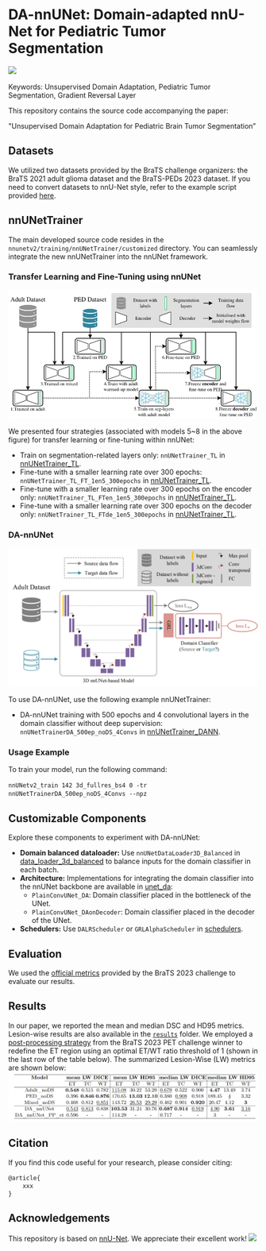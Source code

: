 # DA-nnUNet: Domain-adapted nnU-Net for Pediatric Tumor Segmentation
<a href="https://opensource.org/licenses/MIT"><img src="https://img.shields.io/badge/License-MIT-yellow.svg"></a>

Keywords: Unsupervised Domain Adaptation, Pediatric Tumor Segmentation, Gradient Reversal Layer

This repository contains the source code accompanying the paper:

"Unsupervised Domain Adaptation for Pediatric Brain Tumor Segmentation”

## Datasets

We utilized two datasets provided by the BraTS challenge organizers: the BraTS 2021 adult glioma dataset and the BraTS-PEDs 2023 dataset. If you need to convert datasets to nnU-Net style, refer to the example script provided [here](nnunetv2/dataset_conversion/Dataset140_BraTS23_PED.py).

## nnUNetTrainer

The main developed source code resides in the `nnunetv2/training/nnUNetTrainer/customized` directory. You can seamlessly integrate the new nnUNetTrainer into the nnUNet framework.

### Transfer Learning and Fine-Tuning using nnUNet

![Different strategies for transfer learning based on a pre-trained model](./figs/SDA.png)

We presented four strategies (associated with models 5~8 in the above figure) for transfer learning or fine-tuning within nnUNet:

- Train on segmentation-related layers only: `nnUNetTrainer_TL` in [nnUNetTrainer_TL](nnunetv2/training/nnUNetTrainer/customized/nnUNetTrainer_TL.py).
- Fine-tune with a smaller learning rate over 300 epochs: `nnUNetTrainer_TL_FT_1en5_300epochs` in [nnUNetTrainer_TL](nnunetv2/training/nnUNetTrainer/customized/nnUNetTrainer_TL.py).
- Fine-tune with a smaller learning rate over 300 epochs on the encoder only: `nnUNetTrainer_TL_FTen_1en5_300epochs` in [nnUNetTrainer_TL](nnunetv2/training/nnUNetTrainer/customized/nnUNetTrainer_TL.py).
- Fine-tune with a smaller learning rate over 300 epochs on the decoder only: `nnUNetTrainer_TL_FTde_1en5_300epochs` in [nnUNetTrainer_TL](nnunetv2/training/nnUNetTrainer/customized/nnUNetTrainer_TL.py).

### DA-nnUNet

![Schematic of proposed DA-nnUNet](./figs/DA_nnUNet.png)

To use DA-nnUNet, use the following example nnUNetTrainer:

- DA-nnUNet training with 500 epochs and 4 convolutional layers in the domain classifier without deep supervision: `nnUNetTrainerDA_500ep_noDS_4Convs` in [nnUNetTrainer_DANN](nnunetv2/training/nnUNetTrainer/customized/nnUNetTrainer_DANN.py).

### Usage Example

To train your model, run the following command:

`nnUNetv2_train 142 3d_fullres_bs4 0 -tr nnUNetTrainerDA_500ep_noDS_4Convs --npz`

## Customizable Components

Explore these components to experiment with DA-nnUNet:

- **Domain balanced dataloader:** Use `nnUNetDataLoader3D_Balanced` in [data_loader_3d_balanced](nnunetv2/training/dataloading/data_loader_3d_balanced.py) to balance inputs for the domain classifier in each batch.
- **Architecture:** Implementations for integrating the domain classifier into the nnUNet backbone are available in [unet_da](nnunetv2/training/nnUNetTrainer/customized/unet_da.py):
  - `PlainConvUNet_DA`: Domain classifier placed in the bottleneck of the UNet.
  - `PlainConvUNet_DAonDecoder`: Domain classifier placed in the decoder of the UNet.
- **Schedulers:** Use `DALRScheduler` or `GRLAlphaScheduler` in [schedulers](nnunetv2/training/nnUNetTrainer/customized/schedulers.py).

## Evaluation
We used the [official metrics](https://github.com/rachitsaluja/BraTS-2023-Metrics) provided by the BraTS 2023 challenge to evaluate our results.

## Results
In our paper, we reported the mean and median DSC and HD95 metrics. Lesion-wise results are also available in the [`results`](results/UnsupervisedDA/) folder. We employed a [post-processing strategy](https://github.com/Precision-Medical-Imaging-Group/BraTS2023-inferCode/blob/main/postproc/postprocess.py) from the BraTS 2023 PET challenge winner to redefine the ET region using an optimal ET/WT ratio threshold of 1 (shown in the last row of the table below). The summarized Lesion-Wise (LW) metrics are shown below:
![Comparison of methods using Lesion-Wise Performance Metrics](./figs/LW_results.png)

## Citation
If you find this code useful for your research, please consider citing:

    @article{
        xxx
    }

    
## Acknowledgements
This repository is based on [nnU-Net](https://github.com/MIC-DKFZ/nnUNet). We appreciate their excellent work! <img src="https://raw.githubusercontent.com/iampavangandhi/iampavangandhi/master/gifs/Hi.gif" width="30">